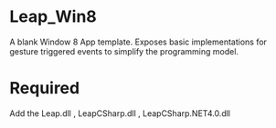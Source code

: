 Leap_Win8
=========

A blank Window 8 App template. Exposes basic implementations for gesture triggered events to simplify the programming model.

Required
====

Add the Leap.dll , LeapCSharp.dll , LeapCSharp.NET4.0.dll
